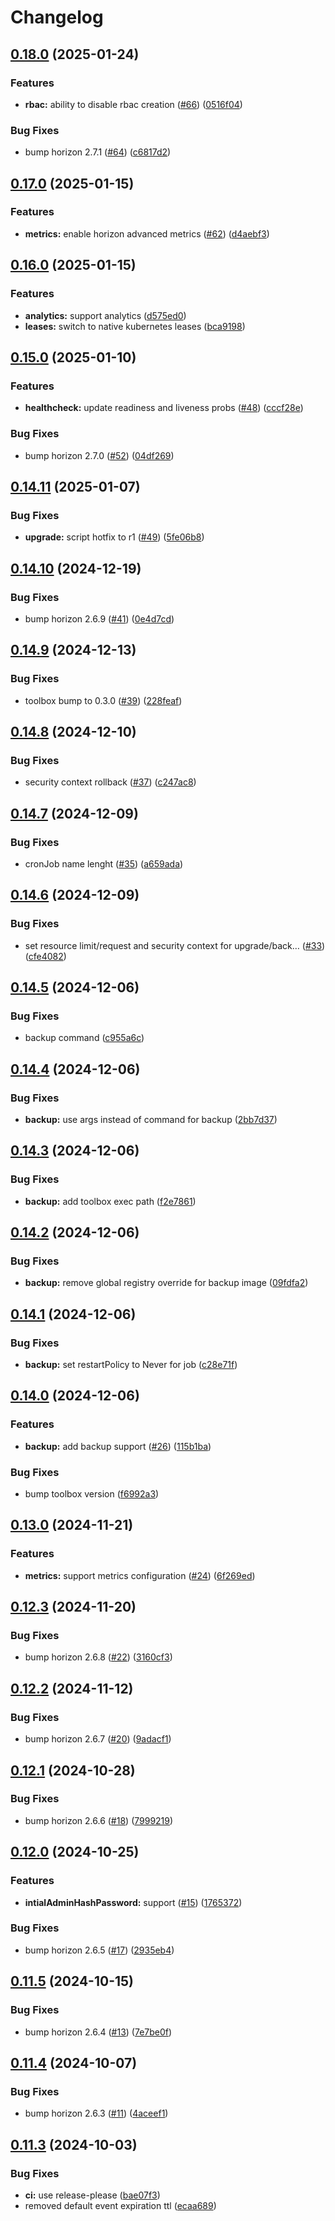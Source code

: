 # Changelog

## [0.18.0](https://github.com/evertrust/horizon-helm/compare/v0.17.0...v0.18.0) (2025-01-24)


### Features

* **rbac:** ability to disable rbac creation ([#66](https://github.com/evertrust/horizon-helm/issues/66)) ([0516f04](https://github.com/evertrust/horizon-helm/commit/0516f0492134ea18c4b5f1bfec87d34274f322ff))


### Bug Fixes

* bump horizon 2.7.1 ([#64](https://github.com/evertrust/horizon-helm/issues/64)) ([c6817d2](https://github.com/evertrust/horizon-helm/commit/c6817d2e304ec2b10f8483de0f3949a6c9048ce2))

## [0.17.0](https://github.com/evertrust/horizon-helm/compare/v0.16.0...v0.17.0) (2025-01-15)


### Features

* **metrics:** enable horizon advanced metrics ([#62](https://github.com/evertrust/horizon-helm/issues/62)) ([d4aebf3](https://github.com/evertrust/horizon-helm/commit/d4aebf3687b12eab9ce8ef2f5d99760f60f4c9e1))

## [0.16.0](https://github.com/evertrust/horizon-helm/compare/v0.15.0...v0.16.0) (2025-01-15)


### Features

* **analytics:** support analytics ([d575ed0](https://github.com/evertrust/horizon-helm/commit/d575ed08028431c8ed839e86df4e218a4851733e))
* **leases:** switch to native kubernetes leases ([bca9198](https://github.com/evertrust/horizon-helm/commit/bca9198383c6546effa03e3debcbb0af27590ea6))

## [0.15.0](https://github.com/evertrust/horizon-helm/compare/v0.14.11...v0.15.0) (2025-01-10)


### Features

* **healthcheck:** update readiness and liveness probs ([#48](https://github.com/evertrust/horizon-helm/issues/48)) ([cccf28e](https://github.com/evertrust/horizon-helm/commit/cccf28e6a9a52bcb6977c73d0af0fac716a856c9))


### Bug Fixes

* bump horizon 2.7.0 ([#52](https://github.com/evertrust/horizon-helm/issues/52)) ([04df269](https://github.com/evertrust/horizon-helm/commit/04df2697986cc2b9b71adfd420e3f12b656dd7c6))

## [0.14.11](https://github.com/evertrust/horizon-helm/compare/v0.14.10...v0.14.11) (2025-01-07)


### Bug Fixes

* **upgrade:** script hotfix to r1 ([#49](https://github.com/evertrust/horizon-helm/issues/49)) ([5fe06b8](https://github.com/evertrust/horizon-helm/commit/5fe06b877351d20f303143687f1c5343ea7e38ba))

## [0.14.10](https://github.com/evertrust/horizon-helm/compare/v0.14.9...v0.14.10) (2024-12-19)


### Bug Fixes

* bump horizon 2.6.9 ([#41](https://github.com/evertrust/horizon-helm/issues/41)) ([0e4d7cd](https://github.com/evertrust/horizon-helm/commit/0e4d7cd6848ed43005ea38abcbe3bb775fdaf4c7))

## [0.14.9](https://github.com/evertrust/horizon-helm/compare/v0.14.8...v0.14.9) (2024-12-13)


### Bug Fixes

* toolbox bump to 0.3.0 ([#39](https://github.com/evertrust/horizon-helm/issues/39)) ([228feaf](https://github.com/evertrust/horizon-helm/commit/228feaf7218f2874b300e55379d0ce0fc74a1362))

## [0.14.8](https://github.com/evertrust/horizon-helm/compare/v0.14.7...v0.14.8) (2024-12-10)


### Bug Fixes

* security context rollback ([#37](https://github.com/evertrust/horizon-helm/issues/37)) ([c247ac8](https://github.com/evertrust/horizon-helm/commit/c247ac8e2fadd8dea35b878188f8cf2af09a6211))

## [0.14.7](https://github.com/evertrust/horizon-helm/compare/v0.14.6...v0.14.7) (2024-12-09)


### Bug Fixes

* cronJob name lenght ([#35](https://github.com/evertrust/horizon-helm/issues/35)) ([a659ada](https://github.com/evertrust/horizon-helm/commit/a659ada609811252fd98505ebea22b2e30200407))

## [0.14.6](https://github.com/evertrust/horizon-helm/compare/v0.14.5...v0.14.6) (2024-12-09)


### Bug Fixes

* set resource limit/request and security context for upgrade/back… ([#33](https://github.com/evertrust/horizon-helm/issues/33)) ([cfe4082](https://github.com/evertrust/horizon-helm/commit/cfe4082b447c10621e3073ee5c1258c2af81a224))

## [0.14.5](https://github.com/evertrust/horizon-helm/compare/v0.14.4...v0.14.5) (2024-12-06)


### Bug Fixes

* backup command ([c955a6c](https://github.com/evertrust/horizon-helm/commit/c955a6c95c01901d96c702e2999bcff15ba63fac))

## [0.14.4](https://github.com/evertrust/horizon-helm/compare/v0.14.3...v0.14.4) (2024-12-06)


### Bug Fixes

* **backup:** use args instead of command for backup ([2bb7d37](https://github.com/evertrust/horizon-helm/commit/2bb7d37d77a8afdf8556b8f15ead035ed076bedc))

## [0.14.3](https://github.com/evertrust/horizon-helm/compare/v0.14.2...v0.14.3) (2024-12-06)


### Bug Fixes

* **backup:** add toolbox exec path ([f2e7861](https://github.com/evertrust/horizon-helm/commit/f2e7861acb4a29e879e80ba5c723f2341c76c761))

## [0.14.2](https://github.com/evertrust/horizon-helm/compare/v0.14.1...v0.14.2) (2024-12-06)


### Bug Fixes

* **backup:** remove global registry override for backup image ([09fdfa2](https://github.com/evertrust/horizon-helm/commit/09fdfa287550f6735db9f78736f90ba4405e9631))

## [0.14.1](https://github.com/evertrust/horizon-helm/compare/v0.14.0...v0.14.1) (2024-12-06)


### Bug Fixes

* **backup:** set restartPolicy to Never for job ([c28e71f](https://github.com/evertrust/horizon-helm/commit/c28e71f8dcfa8ea88559e343592be45a126ad4cb))

## [0.14.0](https://github.com/evertrust/horizon-helm/compare/v0.13.0...v0.14.0) (2024-12-06)


### Features

* **backup:** add backup support ([#26](https://github.com/evertrust/horizon-helm/issues/26)) ([115b1ba](https://github.com/evertrust/horizon-helm/commit/115b1ba6f6e05c97a1079eb5c3eb621ec2c03dc9))


### Bug Fixes

* bump toolbox version ([f6992a3](https://github.com/evertrust/horizon-helm/commit/f6992a34f334001f2c2d963b016bc70fca2f52ac))

## [0.13.0](https://github.com/evertrust/horizon-helm/compare/v0.12.3...v0.13.0) (2024-11-21)


### Features

* **metrics:** support metrics configuration ([#24](https://github.com/evertrust/horizon-helm/issues/24)) ([6f269ed](https://github.com/evertrust/horizon-helm/commit/6f269ed67e230a84c19e800692e5db4934dbbbd7))

## [0.12.3](https://github.com/evertrust/horizon-helm/compare/v0.12.2...v0.12.3) (2024-11-20)


### Bug Fixes

* bump horizon 2.6.8 ([#22](https://github.com/evertrust/horizon-helm/issues/22)) ([3160cf3](https://github.com/evertrust/horizon-helm/commit/3160cf35f421a7f4f8a881ae13f9bd16dff84c58))

## [0.12.2](https://github.com/evertrust/horizon-helm/compare/v0.12.1...v0.12.2) (2024-11-12)


### Bug Fixes

* bump horizon 2.6.7 ([#20](https://github.com/evertrust/horizon-helm/issues/20)) ([9adacf1](https://github.com/evertrust/horizon-helm/commit/9adacf11eff13c659fac81cf03474591d4c38bad))

## [0.12.1](https://github.com/evertrust/horizon-helm/compare/v0.12.0...v0.12.1) (2024-10-28)


### Bug Fixes

* bump horizon 2.6.6 ([#18](https://github.com/evertrust/horizon-helm/issues/18)) ([7999219](https://github.com/evertrust/horizon-helm/commit/79992190c18d346dd71a6cce823fbd604ad1558a))

## [0.12.0](https://github.com/evertrust/horizon-helm/compare/v0.11.5...v0.12.0) (2024-10-25)


### Features

* **intialAdminHashPassword:** support ([#15](https://github.com/evertrust/horizon-helm/issues/15)) ([1765372](https://github.com/evertrust/horizon-helm/commit/17653725c401fa02b43c4b9718977fc658bc73bc))


### Bug Fixes

* bump horizon 2.6.5 ([#17](https://github.com/evertrust/horizon-helm/issues/17)) ([2935eb4](https://github.com/evertrust/horizon-helm/commit/2935eb49b945b0568ffa0a9874ddb2abbfc46e32))

## [0.11.5](https://github.com/evertrust/horizon-helm/compare/v0.11.4...v0.11.5) (2024-10-15)


### Bug Fixes

* bump horizon 2.6.4 ([#13](https://github.com/evertrust/horizon-helm/issues/13)) ([7e7be0f](https://github.com/evertrust/horizon-helm/commit/7e7be0fef8d41f0591583a91273b81619e967d0a))

## [0.11.4](https://github.com/evertrust/horizon-helm/compare/v0.11.3...v0.11.4) (2024-10-07)


### Bug Fixes

* bump horizon 2.6.3 ([#11](https://github.com/evertrust/horizon-helm/issues/11)) ([4aceef1](https://github.com/evertrust/horizon-helm/commit/4aceef13ceacabbd00b73a381a614f269b7d9b68))

## [0.11.3](https://github.com/evertrust/horizon-helm/compare/0.11.2...v0.11.3) (2024-10-03)


### Bug Fixes

* **ci:** use release-please ([bae07f3](https://github.com/evertrust/horizon-helm/commit/bae07f3e91b3b70fd10fb534831a8317aa76ee3b))
* removed default event expiration ttl ([ecaa689](https://github.com/evertrust/horizon-helm/commit/ecaa689dfdd30a4f82d327bf02ef53d5f54d3bd2))
